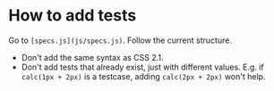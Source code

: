 # How to add tests

Go to `[specs.js](js/specs.js)`. Follow the current structure.

- Don't add the same syntax as CSS 2.1.
- Don't add tests that already exist, just with different values. E.g. if `calc(1px + 2px)` is a testcase, adding `calc(2px + 2px)` won't help.
